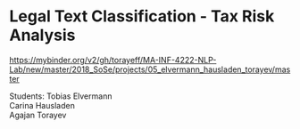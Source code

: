 # Legal Text Classification - Tax Risk Analysis
https://mybinder.org/v2/gh/torayeff/MA-INF-4222-NLP-Lab/new/master/2018_SoSe/projects/05_elvermann_hausladen_torayev/master <br/>

Students:
Tobias Elvermann<br/>
Carina Hausladen<br/>
Agajan Torayev<br/>
